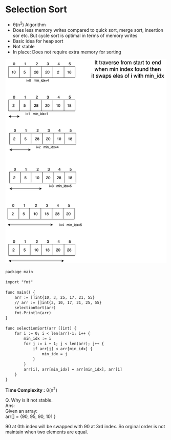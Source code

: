 # Selection Sort

- &theta;(n<sup>2</sup>) Algorithm
- Does less memory writes compared to quick sort, merge sort, insertion sor etc. But cycle sort is optimal in terms of memory writes
- Basic idea for heap sort
- Not stable
- In place: Does not require extra memory for sorting

![](docs/selection_sort.png)

```
package main

import "fmt"

func main() {
	arr := []int{10, 3, 25, 17, 21, 55}
	// arr := []int{3, 10, 17, 21, 25, 55}
	selectionSort(arr)
	fmt.Println(arr)
}

func selectionSort(arr []int) {
	for i := 0; i < len(arr)-1; i++ {
		min_idx := i
		for j := i + 1; j < len(arr); j++ {
			if arr[j] < arr[min_idx] {
				min_idx = j
			}
		}
		arr[i], arr[min_idx] = arr[min_idx], arr[i]
	}
}
```

**Time Complexity :** &theta;(n<sup>2</sup>)

Q. Why is it not stable. <br/>
Ans:<br/>
Given an array: <br/>
arr[] = {90, 95, 90, 101 }

90 at 0th index will be swapped with 90 at 3rd index. So orginal order is not maintain when two elements are equal.

